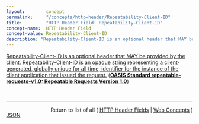 ```yaml
---
layout:        concept
permalink:     "/concepts/http-header/Repeatability-Client-ID"
title:         "HTTP Header Field: Repeatability-Client-ID"
concept-name:  HTTP Header Field
concept-value: Repeatability-Client-ID
description: "Repeatability-Client-ID is an optional header that MAY be provided by the client. Repeatability-Client-ID is an opaque string representing a client-generated, globally unique for all time, identifier for the instance of the client application that issued the request."
---
```


[Repeatability-Client-ID is an optional header that MAY be provided by the client. Repeatability-Client-ID is an opaque string representing a client-generated, globally unique for all time, identifier for the instance of the client application that issued the request.](https://docs.oasis-open.org/odata/repeatable-requests/v1.0/cs01/repeatable-requests-v1.0-cs01.html#sec_RepeatabilityClientID "Read documentation for HTTP Header Field &#34;Repeatability-Client-ID&#34;") (**[OASIS Standard repeatable-requests-v1.0: Repeatable Requests Version 1.0](/specs/OASIS/standard/repeatable-requests-v1.0 "This document describes a method to provide the ability to retry unsafe (i.e. POST, PUT, PATCH, DELETE) requests without incurring unintended side-effects. This specification can be applied to any HTTP based protocol.")**)

<br/>
<hr/>

<p style="float : left"><a href="./Repeatability-Client-ID.json" title="JSON representing this particular Web Concept value">JSON</a></p>
<p style="text-align: right">Return to list of all ( <a href="../http-header/">HTTP Header Fields</a> | <a href="../">Web Concepts</a> )</p>
